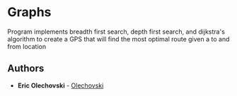 # Graphs

Program implements breadth first search, depth first search, and dijkstra's algorithm to create a GPS that will find the most optimal route given a to and from location

## Authors

* **Eric Olechovski** - [Olechovski](https://github.com/Olechovski)
